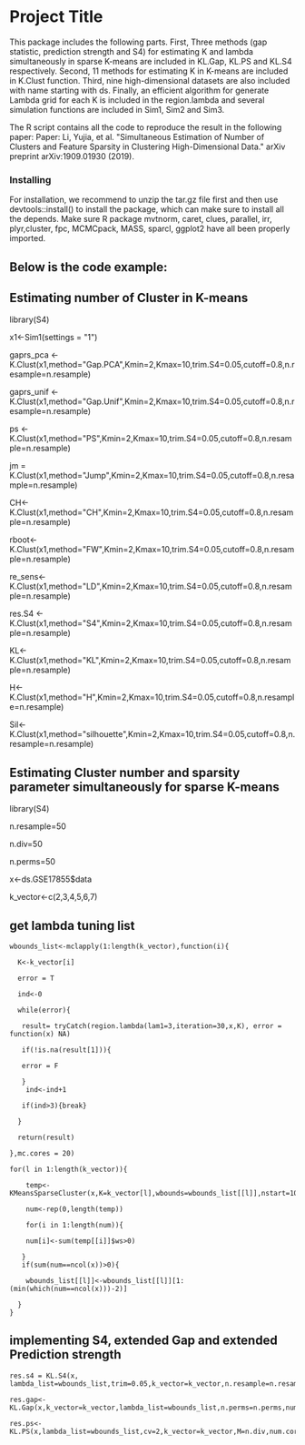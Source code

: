 # Project Title

This package includes the following parts. 
First, Three methods (gap statistic, prediction strength and S4) for estimating K and lambda simultaneously in sparse K-means are included in KL.Gap, KL.PS and KL.S4 respectively. 
Second, 11 methods for estimating K in K-means are included in K.Clust function. 
Third, nine high-dimensional datasets are also included with name starting with ds. 
Finally, an efficient algorithm for generate Lambda grid for each K is included in the region.lambda 
and several simulation functions are included in Sim1, Sim2 and Sim3.

The R script contains all the code to reproduce the result in the following paper:
Paper: Li, Yujia, et al. "Simultaneous Estimation of Number of Clusters and Feature Sparsity in Clustering High-Dimensional Data." arXiv preprint arXiv:1909.01930 (2019).

### Installing

For installation, we recommend to unzip the tar.gz file first and then use devtools::install() to install the package, which can make sure to install all the depends. Make sure R package mvtnorm, caret, clues, parallel, irr, plyr,cluster, fpc, MCMCpack, MASS, sparcl, ggplot2 have all been properly imported.

## Below is the code example:

## Estimating number of Cluster in K-means
  library(S4)
  
  x1<-Sim1(settings = "1")  
  
  gaprs_pca <- K.Clust(x1,method="Gap.PCA",Kmin=2,Kmax=10,trim.S4=0.05,cutoff=0.8,n.resample=n.resample)
  
  gaprs_unif <- K.Clust(x1,method="Gap.Unif",Kmin=2,Kmax=10,trim.S4=0.05,cutoff=0.8,n.resample=n.resample)
  
  ps <- K.Clust(x1,method="PS",Kmin=2,Kmax=10,trim.S4=0.05,cutoff=0.8,n.resample=n.resample)
  
  jm = K.Clust(x1,method="Jump",Kmin=2,Kmax=10,trim.S4=0.05,cutoff=0.8,n.resample=n.resample)
  
  CH<-K.Clust(x1,method="CH",Kmin=2,Kmax=10,trim.S4=0.05,cutoff=0.8,n.resample=n.resample)
  
  rboot<-K.Clust(x1,method="FW",Kmin=2,Kmax=10,trim.S4=0.05,cutoff=0.8,n.resample=n.resample)
  
  re_sens<-K.Clust(x1,method="LD",Kmin=2,Kmax=10,trim.S4=0.05,cutoff=0.8,n.resample=n.resample)
  
  res.S4 <- K.Clust(x1,method="S4",Kmin=2,Kmax=10,trim.S4=0.05,cutoff=0.8,n.resample=n.resample)
  
  KL<-K.Clust(x1,method="KL",Kmin=2,Kmax=10,trim.S4=0.05,cutoff=0.8,n.resample=n.resample)
  
  H<-K.Clust(x1,method="H",Kmin=2,Kmax=10,trim.S4=0.05,cutoff=0.8,n.resample=n.resample)
  
  Sil<-K.Clust(x1,method="silhouette",Kmin=2,Kmax=10,trim.S4=0.05,cutoff=0.8,n.resample=n.resample)
  
## Estimating Cluster number and sparsity parameter simultaneously for sparse K-means
library(S4)

n.resample=50

n.div=50

n.perms=50

x<-ds.GSE17855$data

k_vector<-c(2,3,4,5,6,7)

## get lambda tuning list
```
wbounds_list<-mclapply(1:length(k_vector),function(i){

  K<-k_vector[i]
  
  error = T
  
  ind<-0
  
  while(error){
  
   result= tryCatch(region.lambda(lam1=3,iteration=30,x,K), error = function(x) NA)
    
   if(!is.na(result[1])){
    
   error = F
      
   }
    ind<-ind+1
    
   if(ind>3){break}
    
  }
  
  return(result)
  
},mc.cores = 20)

for(l in 1:length(k_vector)){

    temp<-KMeansSparseCluster(x,K=k_vector[l],wbounds=wbounds_list[[l]],nstart=100)
  
    num<-rep(0,length(temp))
  
    for(i in 1:length(num)){  
  
    num[i]<-sum(temp[[i]]$ws>0)
    
   }
   if(sum(num==ncol(x))>0){  
     
    wbounds_list[[l]]<-wbounds_list[[l]][1:(min(which(num==ncol(x)))-2)]
    
  }
}
```
## implementing S4, extended Gap and extended Prediction strength
```
res.s4 = KL.S4(x, lambda_list=wbounds_list,trim=0.05,k_vector=k_vector,n.resample=n.resample,num.cores=20)

res.gap<-KL.Gap(x,k_vector=k_vector,lambda_list=wbounds_list,n.perms=n.perms,num.cores=10)

res.ps<-KL.PS(x,lambda_list=wbounds_list,cv=2,k_vector=k_vector,M=n.div,num.cores=10)
```
